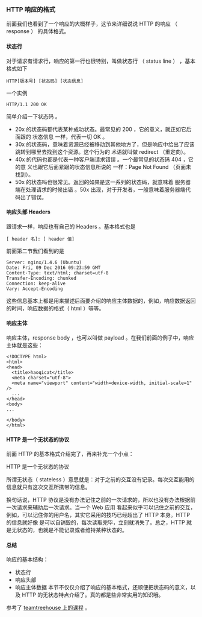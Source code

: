 ### HTTP 响应的格式

前面我们也看到了一个响应的大概样子，这节来详细说说 HTTP 的响应 （ response ） 的具体格式。

#### 状态行

对于请求有请求行，响应的第一行也很特别，叫做状态行 （ status line ） ，基本格式如下

```
HTTP[版本号] [状态码] [状态信息]

```
一个实例

```
HTTP/1.1 200 OK

```
简单介绍一下状态码 。

* 20x 的状态码都代表某种成功状态。最常见的 200 ，它的意义，就正如它后面跟的 状态信息 一样，代表一切 OK 。
* 30x 的状态码，意味着资源已经被移动到其他地方了，但是响应中给出了应该跳转到哪里去找到这个资源。这个行为的 术语就叫做 redirect （重定向）。
* 40x 的代码也都是代表一种客户端请求错误 。一个最常见的状态码 404 ，它的意 义也跟它后面紧跟的状态信息所说的 一样：Page Not Found （页面未找到）。
* 50x 的状态吗也很常见。返回的如果是这一系列的状态码，就意味着 服务器端在处理请求的时候出错 。50x 出现，对于开发者，一般意味着服务器端代码出了错误。

#### 响应头部 Headers

跟请求一样，响应也有自己的 Headers 。基本格式也是

```
[ header 名]: [ header 值]

```
前面第二节我们看到的是

```
Server: nginx/1.4.6 (Ubuntu)
Date: Fri, 09 Dec 2016 09:23:59 GMT
Content-Type: text/html; charset=utf-8
Transfer-Encoding: chunked
Connection: keep-alive
Vary: Accept-Encoding

```
这些信息基本上都是用来描述后面要介绍的响应主体数据的，例如，响应数据返回的时间，响应数据的格式（ html ）等等。

#### 响应主体

响应主体，response body ，也可以叫做 payload 。在我们前面的例子中，响应主体就是这些：

```
<!DOCTYPE html>
<html>
<head>
  <title>haoqicat</title>
  <meta charset="utf-8">
  <meta name="viewport" content="width=device-width, initial-scale=1" />
  ...
</head>
<body>
...

</body>
</html>

```
#### HTTP 是一个无状态的协议

前面 HTTP 的基本格式介绍完了，再来补充一个小点：

HTTP 是一个无状态的协议

所谓无状态（ stateless ）意思就是：对于之前的交互没有记录。每次交互能用的信息就只有这次交互所携带的信息。

换句话说，HTTP 协议是没有办法记住之前的一次请求的，所以也没有办法根据前一次请求来辅助后一次请求。当一个 Web 应用 看起来似乎可以记住之前的交互，例如，可以记住你的用户名，其实它采用的技巧已经超出了 HTTP 本身。HTTP 的信息就好像 是可以自销毁的，每次读取完毕，立刻就消失了。总之，HTTP 就是无状态的，也就是不能记录或者维持某种状态的。

#### 总结

响应的基本结构：

* 状态行
* 响应头部
* 响应主体数据
本节不仅仅介绍了响应的基本格式，还顺便把状态码的意义，以及 HTTP 的无状态特点介绍了。真的都是些非常实用的知识哦。

参考了 [teamtreehouse 上的课程](https://teamtreehouse.com/library/http-basics/introduction-to-http/http-response-format) 。
